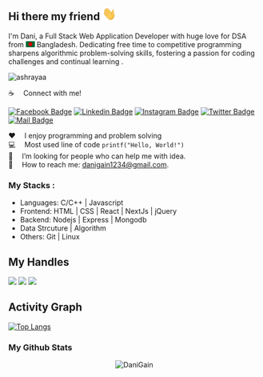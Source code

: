 ## Hi there my friend <img src="assets/hello.gif" width="28px" alt="hi">

I'm Dani, a Full Stack Web Application Developer with huge love for DSA from <img src="assets/bangladesh.png" width="18"/> Bangladesh. Dedicating free time to competitive programming sharpens algorithmic problem-solving skills, fostering a passion for coding challenges and continual learning .

<p align="left"> <img src="https://komarev.com/ghpvc/?username=DANIGAIN&label=Profile%20views&color=0e75b6&style=flat" alt="ashrayaa" /> </p>

:coffee: &emsp;Connect with me!

[![Facebook Badge](https://img.shields.io/badge/Facebook-1877F2?style=for-the-badge&logo=facebook&logoColor=white)](https://www.facebook.com/kal.dani.31/) [![Linkedin Badge](https://img.shields.io/badge/LinkedIn-0077B5?style=for-the-badge&logo=linkedin&logoColor=white)](https://www.linkedin.com/in/dani-gain/) [![Instagram Badge](https://img.shields.io/badge/Instagram-E4405F?style=for-the-badge&logo=instagram&logoColor=white)](https://www.instagram.com/dani_gain_1/) [![Twitter Badge](https://img.shields.io/badge/Twitter-1DA1F2?style=for-the-badge&logo=twitter&logoColor=white)](https://twitter.com/DaniGain2) [![Mail Badge](https://img.shields.io/badge/Gmail-D14836?style=for-the-badge&logo=gmail&logoColor=white)](mailto:danigain1234@gmail.com)

:hearts: &emsp;I enjoy programming and problem solving <br/>
:computer: &emsp;Most used line of code `printf("Hello, World!")` <br/>
🤔 &emsp;I’m looking for people who can help me with idea.<br/>
:e-mail: &emsp;How to reach me: danigain1234@gmail.com.<br/>

### My Stacks : 

- Languages: C/C++ | Javascript
- Frontend: HTML | CSS | React | NextJs | jQuery 
- Backend: Nodejs | Express | Mongodb 
- Data Strcuture | Algorithm 
- Others: Git | Linux 


## My Handles

 [<img src="https://img.shields.io/badge/DANIGAIN-151515?style=for-the-badge&logo=SVG&logoColor=79740e">](https://profile-summary-for-github.com/user/DANIGAIN) 
 [<img src="https://img.shields.io/badge/codeforces-151515?style=for-the-badge&logo=SVG&logoColor=79740e">](https://codeforces.com/profile/DANI_GAIN) 
 [<img src="https://img.shields.io/badge/leetcode-151515?style=for-the-badge&logo=SVG&logoColor=79740e">](https://leetcode.com/daniGain/) 


 ## Activity Graph
 
 <!--  TOP LANGUAGES STATISTICS -->
 [![Top Langs](https://github-readme-stats.vercel.app/api/top-langs/?username=DANIGAIN&theme=dark&layout=compact&align=right&width=40%)](https://github.com/DANIGAIN/github-readme-stats)


### My Github Stats
<p align="center"> <img src="https://github-readme-stats.vercel.app/api?username=DANIGAIN&show_icons=true&count_private=true&theme=dark" alt="DaniGain" />



 <!-- ACTIVITY GRAPH TRACKER -->

